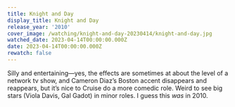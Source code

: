 ```yaml
---
title: Knight and Day
display_title: Knight and Day
release_year: '2010'
cover_image: /watching/knight-and-day-20230414/knight-and-day.jpg
watched_date: 2023-04-14T00:00:00.000Z
date: 2023-04-14T00:00:00.000Z
rewatch: false
---
```

Silly and entertaining—yes, the effects are sometimes at about the level of a network tv show, and Cameron Diaz’s Boston accent disappears and reappears, but it’s nice to Cruise do a more comedic role. Weird to see big stars (Viola Davis, Gal Gadot) in minor roles. I guess this *was* in 2010.
